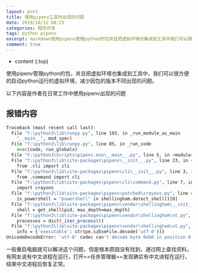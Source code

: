 ```yaml
---
layout: post
title: 使用pipenv工具时出现的问题
date: 2019/10/12 08:23
categories: 程序开发
tags: python pipenv
excerpt: markdown使用pipenv管理python的包并且把虚拟环境也集成到工具中我们可以很方便的启动python运行的虚拟环境减少因包的版本不同出现的问题以下内容是作者在日常工作中使用pipenv出现的问题报错内容bashTracebackmostrecentcalllastFilefpython3librunpypyline193inrunmoduleasmainmainmodspecFilef
comment: true
---
```


* content
{:top}

<!--markdown-->使用pipenv管理python的包，并且把虚拟环境也集成到工具中，我们可以很方便的启动python运行的虚拟环境，减少因包的版本不同出现的问题。以下内容是作者在日常工作中使用pipenv出现的问题## 报错内容```bashTraceback (most recent call last):  File "f:\python3\lib\runpy.py", line 193, in _run_module_as_main    "__main__", mod_spec)  File "f:\python3\lib\runpy.py", line 85, in _run_code    exec(code, run_globals)  File "F:\python3\Scripts\pipenv.exe\__main__.py", line 5, in <module>  File "f:\python3\lib\site-packages\pipenv\__init__.py", line 23, in <module>    from .cli import cli  File "f:\python3\lib\site-packages\pipenv\cli\__init__.py", line 3, in <module>    from .command import cli  File "f:\python3\lib\site-packages\pipenv\cli\command.py", line 7, in <module>    import crayons  File "f:\python3\lib\site-packages\pipenv\patched\crayons.py", line 48, in <module>    is_powershell = "powershell" in shellingham.detect_shell()[0]  File "f:\python3\lib\site-packages\pipenv\vendor\shellingham\__init__.py", line 22, in detect_shell    shell = get_shell(pid, max_depth=max_depth)  File "f:\python3\lib\site-packages\pipenv\vendor\shellingham\nt.py", line 100, in get_shell    processes = dict(_iter_process())  File "f:\python3\lib\site-packages\pipenv\vendor\shellingham\nt.py", line 78, in _iter_process    info = {'executable': str(pe.szExeFile.decode('utf-8'))}UnicodeDecodeError: 'utf-8' codec can't decode byte 0xb6 in position 0: invalid start byte```一般重启电脑就可以解决这个问题，但是根本原因没有找到，通过网上查找资料，有网友说有中文进程在运行，打开==任务管理器==发现确实有中文进程在运行，结束中文进程后恢复正常。
    